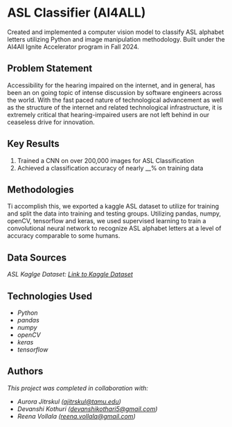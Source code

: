 # ASL Classifier (AI4ALL)

Created and implemented a computer vision model to classify ASL alphabet letters utilizing Python and image manipulation methodology. Built under the AI4All Ignite Accelerator program in Fall 2024.

## Problem Statement

Accessibility for the hearing impaired on the internet, and in general, has been an on going topic of intense discussion by software engineers across the world. With the fast paced nature of technological advancement as well
as the structure of the internet and related technological infrastructure, it is extremely critical that hearing-impaired users are not left behind in our ceaseless drive for innovation.

## Key Results 

1. Trained a CNN on over 200,000 images for ASL Classification
2. Achieved a classification accuracy of nearly __% on training data


## Methodologies 
Ti accomplish this, we exported a kaggle ASL dataset to utilize for training and split the data into training and testing groups. Utilizing pandas, numpy, openCV, tensorflow and keras, we used supervised learning to train a convolutional neural network to recognize ASL alphabet letters at a level of accuracy comparable to some humans. 

## Data Sources 

*ASL Kaglge Dataset: [Link to Kaggle Dataset]([https://www.kaggle.com/datasets](https://www.kaggle.com/datasets/debashishsau/aslamerican-sign-language-aplhabet-dataset/data))*

## Technologies Used

- *Python*
- *pandas*
- *numpy*
- *openCV*
- *keras*
- *tensorflow*


## Authors
*This project was completed in collaboration with:*
- *Aurora Jitrskul ([ajitrskul@tamu.edu](mailto:ajitrskul@tamu.edu))*
- *Devanshi Kothuri ([devanshikothari5@gmail.com](mailto:devanshikothari5@gmail.com))*
- *Reena Vollala ([reena.vollala@gmail.com](mailto:reena.vollala@gmail.com))*
